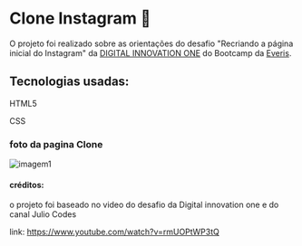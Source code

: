 # Clone Instagram :camera_flash:

O projeto foi realizado sobre as orientações do desafio "Recriando a página inicial do Instagram" da [DIGITAL INNOVATION ONE](https://digitalinnovation.one/)  do Bootcamp da [Everis](https://www.linkedin.com/company/everis/).

## Tecnologias usadas:

HTML5

CSS

### foto da pagina Clone

![imagem1](C:\Users\Juliano\Desktop\CloneInstagram\img\imagem1.png)

#### créditos:

o projeto foi baseado no video do desafio da Digital innovation one e do canal Julio Codes

link: https://www.youtube.com/watch?v=rmUOPtWP3tQ



